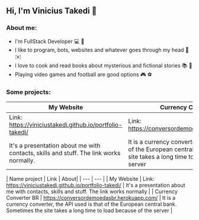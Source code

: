 ## Hi, I'm Vinicius Takedi :wave:

### About me:
* I'm FullStack Developer :computer: :floppy_disk: 
* I like to program, bots, websites and whatever goes through my head :robot: :envelope:
* I love to cook and read books about mysterious and fictional stories :books: :newspaper:
* Playing video games and football are good options :video_game: :soccer:

### Some projects:

| My Website  |  Currency Converter BR  |
| ------------------- | ------------------- |
|  Link: https://viniciustakedi.github.io/portfolio-takedi/|  Link: https://conversordemoedasbr.herokuapp.com/|
| It's a presentation about me with contacts, skills and stuff. The link works normally. |  It is a currency converter, the API used is that of the European central bank. Sometimes the site takes a long time to load because of the server |

| Name project | Link | About| 
| --- | --- |
| My Website | Link: https://viniciustakedi.github.io/portfolio-takedi/ | It's a presentation about me with contacts, skills and stuff. The link works normally |
| Currency Converter BR  | https://conversordemoedasbr.herokuapp.com/ | It is a currency converter, the API used is that of the European central bank. Sometimes the site takes a long time to load because of the server |

